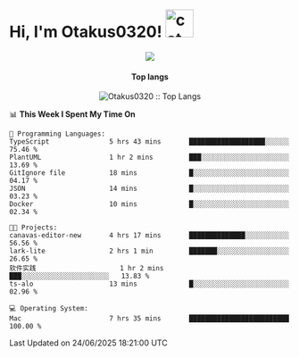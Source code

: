 <h1> Hi, I'm Otakus0320! <img src="https://media.giphy.com/media/mGcNjsfWAjY5AEZNw6/giphy.gif" width="50" alt="cat"></h1>

<p align="center"><a href="https://wakatime.com/@044d69d0-1253-4f60-96b6-5d19a0f9dde5"><img src="https://wakatime.com/badge/user/044d69d0-1253-4f60-96b6-5d19a0f9dde5.svg" /></a></p>

<h4 align="center">Top langs</h4>

<p align="center"><img src="https://github-readme-stats.vercel.app/api/top-langs/?username=Otakus0320&langs_count=10&theme=tokyonight&layout=compact&timestamp={{random_number}}" alt="Otakus0320 :: Top Langs" /></p>

<!--START_SECTION:waka-->
📊 **This Week I Spent My Time On** 

```text
💬 Programming Languages: 
TypeScript               5 hrs 43 mins       ███████████████████░░░░░░   75.46 % 
PlantUML                 1 hr 2 mins         ███░░░░░░░░░░░░░░░░░░░░░░   13.69 % 
GitIgnore file           18 mins             █░░░░░░░░░░░░░░░░░░░░░░░░   04.17 % 
JSON                     14 mins             █░░░░░░░░░░░░░░░░░░░░░░░░   03.23 % 
Docker                   10 mins             █░░░░░░░░░░░░░░░░░░░░░░░░   02.34 % 

🐱‍💻 Projects: 
canavas-editor-new       4 hrs 17 mins       ██████████████░░░░░░░░░░░   56.56 % 
lark-lite                2 hrs 1 min         ███████░░░░░░░░░░░░░░░░░░   26.65 % 
软件实践                     1 hr 2 mins         ███░░░░░░░░░░░░░░░░░░░░░░   13.83 % 
ts-alo                   13 mins             █░░░░░░░░░░░░░░░░░░░░░░░░   02.96 % 

💻 Operating System: 
Mac                      7 hrs 35 mins       █████████████████████████   100.00 % 
```


 Last Updated on 24/06/2025 18:21:00 UTC
<!--END_SECTION:waka-->
